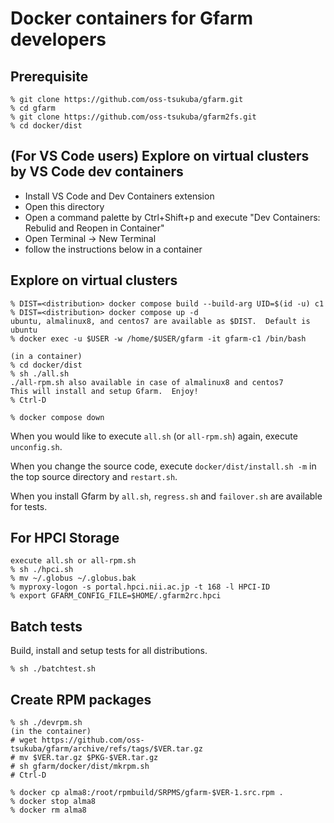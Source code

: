 # Docker containers for Gfarm developers

## Prerequisite

    % git clone https://github.com/oss-tsukuba/gfarm.git
    % cd gfarm
    % git clone https://github.com/oss-tsukuba/gfarm2fs.git
    % cd docker/dist

## (For VS Code users) Explore on virtual clusters by VS Code dev containers

- Install VS Code and Dev Containers extension
- Open this directory
- Open a command palette by Ctrl+Shift+p and execute "Dev Containers: Rebulid and Reopen in Container"
- Open Terminal -> New Terminal
- follow the instructions below in a container

## Explore on virtual clusters

    % DIST=<distribution> docker compose build --build-arg UID=$(id -u) c1
    % DIST=<distribution> docker compose up -d
    ubuntu, almalinux8, and centos7 are available as $DIST.  Default is ubuntu
    % docker exec -u $USER -w /home/$USER/gfarm -it gfarm-c1 /bin/bash

    (in a container)
    % cd docker/dist
    % sh ./all.sh
    ./all-rpm.sh also available in case of almalinux8 and centos7
    This will install and setup Gfarm.  Enjoy!
    % Ctrl-D

    % docker compose down

When you would like to execute `all.sh` (or `all-rpm.sh`) again, execute `unconfig.sh`.

When you change the source code, execute `docker/dist/install.sh -m` in the top source directory and `restart.sh`.

When you install Gfarm by `all.sh`, `regress.sh` and `failover.sh` are available for tests.

## For HPCI Storage

    execute all.sh or all-rpm.sh
    % sh ./hpci.sh
    % mv ~/.globus ~/.globus.bak
    % myproxy-logon -s portal.hpci.nii.ac.jp -t 168 -l HPCI-ID
    % export GFARM_CONFIG_FILE=$HOME/.gfarm2rc.hpci

## Batch tests

Build, install and setup tests for all distributions.

    % sh ./batchtest.sh

## Create RPM packages

    % sh ./devrpm.sh
    (in the container)
    # wget https://github.com/oss-tsukuba/gfarm/archive/refs/tags/$VER.tar.gz
    # mv $VER.tar.gz $PKG-$VER.tar.gz
    # sh gfarm/docker/dist/mkrpm.sh
    # Ctrl-D

    % docker cp alma8:/root/rpmbuild/SRPMS/gfarm-$VER-1.src.rpm .
    % docker stop alma8
    % docker rm alma8
